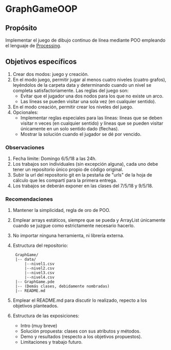 # GraphGameOOP

## Propósito

Implementar el juego de dibujo continuo de línea mediante POO empleando el lenguaje de [Processing](https://processing.org/).

## Objetivos específicos

1. Crear dos modos: juego y creación.
2. En el modo juego, permitir jugar al menos cuatro niveles (cuatro grafos), leyéndolos de la carpeta data y determinando cuando un nivel se completa satisfactoriamente. Las reglas del juego son:
    * Evitar que el jugador una dos nodos para los que no existe un arco.
    * Las líneas se pueden visitar una sola vez (en cualquier sentido).
3. En el modo creación, permitir crear los niveles del juego.
4. Opcionales:
    * Implementar reglas especiales para las líneas: líneas que se deben visitar n veces (en cualquier sentido) y líneas que se pueden visitar únicamente en un solo sentido dado (flechas).
    * Mostrar la solución cuando el jugador se dé por vencido.

### Observaciones

1. Fecha límite: Domingo 6/5/18 a las 24h.
2. Los trabajos son individuales (sin excepción alguna), cada uno debe tener un repositorio único propio de código original.
3. Subir la url del repositorio git en la pestaña de "urls" de la hoja de cálculo que les compartí para la primera entrega.
4. Los trabajos se deberán exponer en las clases del 7/5/18 y 9/5/18.

### Recomendaciones

1. Mantener la simplicidad, regla de oro de POO.
2. Emplear arrays estáticos, siempre que se pueda y ArrayList únicamente cuando se juzgue como estrictamente necesario hacerlo.
3. No importar ninguna herramienta, ni librería externa.
4. Estructura del repositorio:
    
        GraphGame/
        |-- data/
            |--nivel1.csv
            |--nivel2.csv
            |--nivel3.csv
            |--nivel4.csv
        |-- GraphGame.pde
        |-- (Demás clases, debidamente nombradas)
        |-- README.md
5. Emplear el README.md para discutir lo realizado, repecto a los objetivos planteados.
6. Estructura de las exposiciones:
    * Intro (muy breve)
    * Solución propuesta: clases con sus atributos y métodos.
    * Demo y resultados (respecto a los objetivos propuestos).
    * Limitaciones y trabajo futuro.
